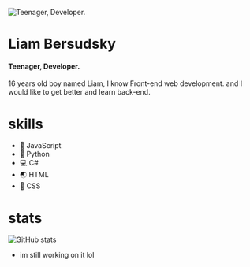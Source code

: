 ![Teenager, Developer.](https://justresults.co.nz/wp-content/uploads/2015/10/web-developer-banner.png)
# Liam Bersudsky
#### Teenager, Developer.

16 years old boy named Liam, I know Front-end web development. and I would like to get better and learn back-end.

# skills
- 🐤 JavaScript
- 🐍 Python
- 💻 C#
- 🌏 HTML
- 🎨 CSS

# stats
![GitHub stats](https://github-readme-stats.vercel.app/api?username=Bersss&show_icons=true)  

- im still working on it lol
